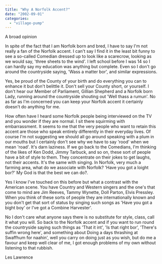 ```yaml
---
title: "Why A Norfolk Accent?"
date: "2002-09-01"
categories: 
  - "village-pump"
---
```


A broad opinion

In spite of the fact that I am Norfolk born and bred, I have to say I'm not really a fan of the Norfolk accent. I can't say I find it in the least bit funny to see a so-called Comedian dressed up to look like a scarecrow, looking as we would say, 'three sheets to the wind'. I left school before I was 14 so I can hardly say my education was anything but complete. Even so I don't go around the countryside saying, 'Wass a matter bor', and similar expressions.

Yes, be proud of the County of your birth and do everything you can to enhance it but don't belittle it. Don't sell your County short, or yourself. I don't hear our Member of Parliament, Gillian Shepherd and a Norfolk born Lady, running around the countryside shouting out 'Well thass a rumun'. No as far as I'm concerned you can keep your Norfolk accent it certainly doesn't do anything for me.

How often have I heard some Norfolk people being interviewed on the TV and you wonder if they are normal. I sit there squirming with embarrassment. It seems to me that the very people who want to retain this accent are those who speak entirely differently in their everyday lives. Of course I'm not suggesting we should all go around speaking with a plum in our mouths but I certainly don't see why we have to say 'rood' when we mean 'road'. It's darn laziness. If we go back to the Comedians, I'm thinking of the likes of Ken Dodd, Jimmy Tarbuck, and so on, these sort of people have a bit of style to them. They concentrate on their jokes to get laughs, not their accents. It's the same with singing. In Norfolk, very much a farming area, what do we associate with Norfolk? 'Have you got a loight bor?' My God is that the best we can do?.

Yes I know I've touched on this before but what a contrast with the American scene. You have Country and Western singers and the one's that come to mind are Jim Reeves, Tammy Wynette, Doll Parton, Elvis Pressley. When you think of these sorts of people they are internationally known and you don't get that sort of status by singing such songs as 'Have you got a bight boy' or I've got a Combine Harvester'.

No I don't care what anyone says there is no substitute for style, class, call it what you will. So back to the Norfolk accent and if you want to run round the countryside saying such things as 'That it int', 'Is that right bor', 'There's suffin wrong here', and something about Doing a days thrashing at Swaffhum for naahin', well you carry on doing just as you wish, but do me a favour and keep well clear of me, I got enough problems of my own without listening to that rubbish.

Les Lawrence
